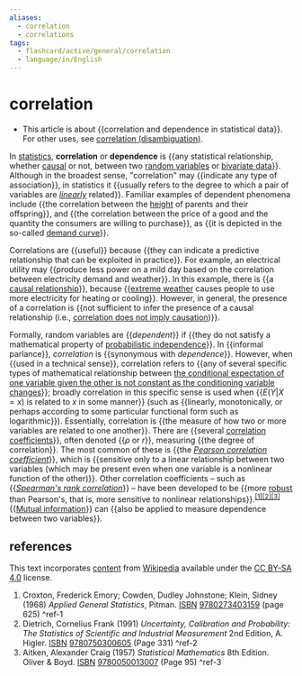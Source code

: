 ```yaml
---
aliases:
  - correlation
  - correlations
tags:
  - flashcard/active/general/correlation
  - language/in/English
---
```


# correlation

- This article is about {{correlation and dependence in statistical data}}. For other uses, see [correlation (disambiguation)](correlation%20(disambiguation).md).

In [statistics](statistics.md), __correlation__ or __dependence__ is {{any statistical relationship, whether [causal](causality.md) or not, between two [random variables](random%20variable.md) or [bivariate data](bivariate%20data.md)}}. Although in the broadest sense, "correlation" may {{indicate any type of association}}, in statistics it {{usually refers to the degree to which a pair of variables are _[linearly](line%20(geometry).md)_ related}}. Familiar examples of dependent phenomena include {{the correlation between the [height](human%20height.md) of parents and their offspring}}, and {{the correlation between the price of a good and the quantity the consumers are willing to purchase}}, as {{it is depicted in the so-called [demand curve](demand%20curve.md)}}.

Correlations are {{useful}} because {{they can indicate a predictive relationship that can be exploited in practice}}. For example, an electrical utility may {{produce less power on a mild day based on the correlation between electricity demand and weather}}. In this example, there is {{a [causal relationship](causality.md)}}, because {{[extreme weather](extreme%20weather.md) causes people to use more electricity for heating or cooling}}. However, in general, the presence of a correlation is {{not sufficient to infer the presence of a causal relationship (i.e., [correlation does not imply causation](correlation%20does%20not%20imply%20causation.md))}}.

Formally, random variables are {{_dependent_}} if {{they do not satisfy a mathematical property of [probabilistic independence](independence%20(probability%20theory).md)}}. In {{informal parlance}}, _correlation_ is {{synonymous with _dependence_}}. However, when {{used in a technical sense}}, correlation refers to {{any of several specific types of mathematical relationship between [the conditional expectation of one variable given the other is not constant as the conditioning variable changes](conditional%20expectation.md)}}; broadly correlation in this specific sense is used when {{$E(Y|X=x)$ is related to $x$ in some manner}} (such as {{linearly, monotonically, or perhaps according to some particular functional form such as logarithmic}}). Essentially, correlation is {{the measure of how two or more variables are related to one another}}. There are {{several [correlation coefficients](correlation%20coefficient.md)}}, often denoted {{$\rho$ or $r$}}, measuring {{the degree of correlation}}. The most common of these is {{the _[Pearson correlation coefficient](Pearson%20correlation%20coefficient.md)_}}, which is {{sensitive only to a linear relationship between two variables (which may be present even when one variable is a nonlinear function of the other)}}. Other correlation coefficients – such as {{_[Spearman's rank correlation](Spearman's%20rank%20correlation%20coefficient.md)_}} – have been developed to be {{more [robust](robust%20statistics.md) than Pearson's, that is, more sensitive to nonlinear relationships}}.<sup>[\[1\]](#^ref-1)</sup><sup>[\[2\]](#^ref-2)</sup><sup>[\[3\]](#^ref-3)</sup> {{[Mutual information](mutual%20information.md)}} can {{also be applied to measure dependence between two variables}}.

## references

This text incorporates [content](https://en.wikipedia.org/wiki/correlation) from [Wikipedia](Wikipedia.md) available under the [CC BY-SA 4.0](https://creativecommons.org/licenses/by-sa/4.0/) license.

1. Croxton, Frederick Emory; Cowden, Dudley Johnstone; Klein, Sidney (1968) _Applied General Statistics_, Pitman. [ISBN](ISBN.md) [9780273403159](https://en.wikipedia.org/wiki/Special%3ABookSources/9780273403159) (page 625) <a id="^ref-1"></a>^ref-1
2. Dietrich, Cornelius Frank (1991) _Uncertainty, Calibration and Probability: The Statistics of Scientific and Industrial Measurement_ 2nd Edition, A. Higler. [ISBN](ISBN.md) [9780750300605](https://en.wikipedia.org/wiki/Special%3ABookSources/9780750300605) (Page 331) <a id="^ref-2"></a>^ref-2
3. Aitken, Alexander Craig (1957) _Statistical Mathematics_ 8th Edition. Oliver & Boyd. [ISBN](ISBN.md) [9780050013007](https://en.wikipedia.org/wiki/Special%3ABookSources/9780050013007) (Page 95) <a id="^ref-3"></a>^ref-3
